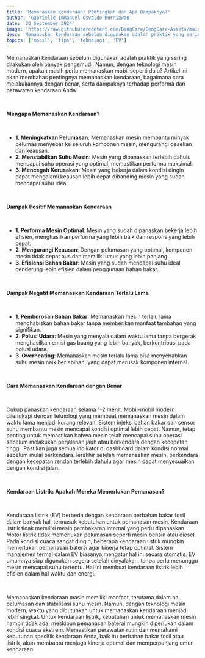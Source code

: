 ```yaml
---
title: 'Memanaskan Kendaraan: Pentingkah dan Apa Dampaknya?'
author: 'Gabrielle Immanuel Osvaldo Kurniawan'
date: '20 September 2024'
image: 'https://raw.githubusercontent.com/BengCare/BengCare-Assets/main/articles/7/Panas.png'
desc: 'Memanaskan kendaraan sebelum digunakan adalah praktik yang sering dilakukan oleh banyak pengemudi. Namun, dengan teknologi mesin modern, apakah masih perlu memanaskan mobil seperti dulu? Artikel ini akan membahas pentingnya memanaskan kendaraan, bagaimana cara melakukannya dengan benar, serta dampaknya terhadap performa dan perawatan kendaraan Anda.'
topics: ['mobil', 'tips', 'teknologi', 'EV']
---
```


Memanaskan kendaraan sebelum digunakan adalah praktik yang sering dilakukan oleh banyak pengemudi. Namun, dengan teknologi mesin modern, apakah masih perlu memanaskan mobil seperti dulu? Artikel ini akan membahas pentingnya memanaskan kendaraan, bagaimana cara melakukannya dengan benar, serta dampaknya terhadap performa dan perawatan kendaraan Anda.

&nbsp;&nbsp;

**Mengapa Memanaskan Kendaraan?**

&nbsp;&nbsp;

- **1. Meningkatkan Pelumasan**: Memanaskan mesin membantu minyak pelumas menyebar ke seluruh komponen mesin, mengurangi gesekan dan keausan.
- **2. Menstabilkan Suhu Mesin**: Mesin yang dipanaskan terlebih dahulu mencapai suhu operasi yang optimal, memastikan performa maksimal.
- **3. Mencegah Kerusakan**: Mesin yang bekerja dalam kondisi dingin dapat mengalami keausan lebih cepat dibanding mesin yang sudah mencapai suhu ideal.

&nbsp;&nbsp;

**Dampak Positif Memanaskan Kendaraan**

&nbsp;&nbsp;

- **1. Performa Mesin Optimal**: Mesin yang sudah dipanaskan bekerja lebih efisien, menghasilkan performa yang lebih baik dan respons yang lebih cepat.
- **2. Mengurangi Keausan**: Dengan pelumasan yang optimal, komponen mesin tidak cepat aus dan memiliki umur yang lebih panjang.
- **3. Efisiensi Bahan Bakar**: Mesin yang sudah mencapai suhu ideal cenderung lebih efisien dalam penggunaan bahan bakar.

&nbsp;&nbsp;

**Dampak Negatif Memanaskan Kendaraan Terlalu Lama**

&nbsp;&nbsp;

- **1. Pemborosan Bahan Bakar**: Memanaskan mesin terlalu lama menghabiskan bahan bakar tanpa memberikan manfaat tambahan yang signifikan.
- **2. Polusi Udara**: Mesin yang menyala dalam waktu lama tanpa bergerak menghasilkan emisi gas buang yang lebih banyak, berkontribusi pada polusi udara.
- **3. Overheating**: Memanaskan mesin terlalu lama bisa menyebabkan suhu mesin naik berlebihan, yang dapat merusak komponen internal.

&nbsp;&nbsp;

**Cara Memanaskan Kendaraan dengan Benar**

&nbsp;&nbsp;

Cukup panaskan kendaraan selama 1-2 menit. Mobil-mobil modern dilengkapi dengan teknologi yang membuat memanaskan mesin dalam waktu lama menjadi kurang relevan. Sistem injeksi bahan bakar dan sensor suhu membantu mesin mencapai kondisi optimal lebih cepat. Namun, tetap penting untuk memastikan bahwa mesin telah mencapai suhu operasi sebelum melakukan perjalanan jauh atau berkendara dengan kecepatan tinggi. Pastikan juga semua indikator di dashboard dalam kondisi normal sebelum mulai berkendara.Terakhir setelah memanaskan mesin, berkendara dengan kecepatan rendah terlebih dahulu agar mesin dapat menyesuaikan dengan kondisi jalan.

&nbsp;&nbsp;

**Kendaraan Listrik: Apakah Mereka Memerlukan Pemanasan?**

&nbsp;&nbsp;

Kendaraan listrik (EV) berbeda dengan kendaraan berbahan bakar fosil dalam banyak hal, termasuk kebutuhan untuk pemanasan mesin. Kendaraan listrik tidak memiliki mesin pembakaran internal yang perlu dipanaskan. Motor listrik tidak memerlukan pelumasan seperti mesin bensin atau diesel. Pada kondisi cuaca sangat dingin, beberapa kendaraan listrik mungkin memerlukan pemanasan baterai agar kinerja tetap optimal. Sistem manajemen termal dalam EV biasanya mengatur hal ini secara otomatis. EV umumnya siap digunakan segera setelah dinyalakan, tanpa perlu menunggu mesin mencapai suhu tertentu. Hal ini membuat kendaraan listrik lebih efisien dalam hal waktu dan energi.

&nbsp;&nbsp;

Memanaskan kendaraan masih memiliki manfaat, terutama dalam hal pelumasan dan stabilisasi suhu mesin. Namun, dengan teknologi mesin modern, waktu yang dibutuhkan untuk memanaskan kendaraan menjadi lebih singkat. Untuk kendaraan listrik, kebutuhan untuk memanaskan mesin hampir tidak ada, meskipun pemanasan baterai mungkin diperlukan dalam kondisi cuaca ekstrem. Memastikan perawatan rutin dan memahami kebutuhan spesifik kendaraan Anda, baik itu berbahan bakar fosil atau listrik, akan membantu menjaga kinerja optimal dan memperpanjang umur kendaraan.